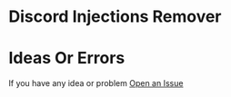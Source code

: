 # Discord Injections Remover

# Ideas Or Errors

If you have any idea or problem [Open an Issue](https://github.com/HideakiAtsuyo/DiscordInjectionsRemover/issues/new)
